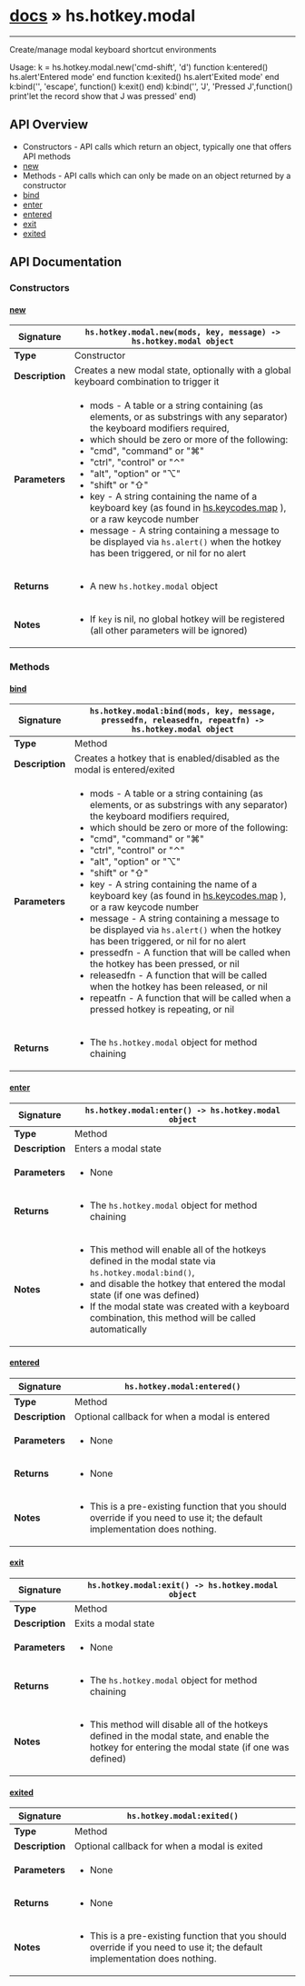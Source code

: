 # [docs](index.md) » hs.hotkey.modal
---

Create/manage modal keyboard shortcut environments

Usage:
k = hs.hotkey.modal.new('cmd-shift', 'd')
function k:entered() hs.alert'Entered mode' end
function k:exited()  hs.alert'Exited mode'  end
k:bind('', 'escape', function() k:exit() end)
k:bind('', 'J', 'Pressed J',function() print'let the record show that J was pressed' end)

## API Overview
* Constructors - API calls which return an object, typically one that offers API methods
 * [new](#new)
* Methods - API calls which can only be made on an object returned by a constructor
 * [bind](#bind)
 * [enter](#enter)
 * [entered](#entered)
 * [exit](#exit)
 * [exited](#exited)

## API Documentation

### Constructors

#### [new](#new)
| <span style="font-align: left;">**Signature**</span> | <span style="font-align: left;">`hs.hotkey.modal.new(mods, key, message) -> hs.hotkey.modal object` </span>                                                |
| -----------------------------------------------------|---------------------------------------------------------------------------------------------------------|
| **Type**                                             | Constructor                                                                                         |
| **Description**                                      | Creates a new modal state, optionally with a global keyboard combination to trigger it                                                                                         |
| **Parameters**                                       | <ul><li>mods - A table or a string containing (as elements, or as substrings with any separator) the keyboard modifiers required,</li><li>   which should be zero or more of the following:</li><li>  "cmd", "command" or "⌘"</li><li>  "ctrl", "control" or "⌃"</li><li>  "alt", "option" or "⌥"</li><li>  "shift" or "⇧"</li><li>key - A string containing the name of a keyboard key (as found in [hs.keycodes.map](hs.keycodes.html#map) ), or a raw keycode number</li><li>message - A string containing a message to be displayed via `hs.alert()` when the hotkey has been triggered, or nil for no alert</li></ul> |
| **Returns**                                          | <ul><li>A new `hs.hotkey.modal` object</li></ul>          |
| **Notes**                                            | <ul><li>If `key` is nil, no global hotkey will be registered (all other parameters will be ignored)</li></ul>                |

### Methods

#### [bind](#bind)
| <span style="font-align: left;">**Signature**</span> | <span style="font-align: left;">`hs.hotkey.modal:bind(mods, key, message, pressedfn, releasedfn, repeatfn) -> hs.hotkey.modal object` </span>                                                |
| -----------------------------------------------------|---------------------------------------------------------------------------------------------------------|
| **Type**                                             | Method                                                                                         |
| **Description**                                      | Creates a hotkey that is enabled/disabled as the modal is entered/exited                                                                                         |
| **Parameters**                                       | <ul><li>mods - A table or a string containing (as elements, or as substrings with any separator) the keyboard modifiers required,</li><li>   which should be zero or more of the following:</li><li>  "cmd", "command" or "⌘"</li><li>  "ctrl", "control" or "⌃"</li><li>  "alt", "option" or "⌥"</li><li>  "shift" or "⇧"</li><li>key - A string containing the name of a keyboard key (as found in [hs.keycodes.map](hs.keycodes.html#map) ), or a raw keycode number</li><li>message - A string containing a message to be displayed via `hs.alert()` when the hotkey has been triggered, or nil for no alert</li><li>pressedfn - A function that will be called when the hotkey has been pressed, or nil</li><li>releasedfn - A function that will be called when the hotkey has been released, or nil</li><li>repeatfn - A function that will be called when a pressed hotkey is repeating, or nil</li></ul> |
| **Returns**                                          | <ul><li>The `hs.hotkey.modal` object for method chaining</li></ul>          |

#### [enter](#enter)
| <span style="font-align: left;">**Signature**</span> | <span style="font-align: left;">`hs.hotkey.modal:enter() -> hs.hotkey.modal object` </span>                                                |
| -----------------------------------------------------|---------------------------------------------------------------------------------------------------------|
| **Type**                                             | Method                                                                                         |
| **Description**                                      | Enters a modal state                                                                                         |
| **Parameters**                                       | <ul><li>None</li></ul> |
| **Returns**                                          | <ul><li>The `hs.hotkey.modal` object for method chaining</li></ul>          |
| **Notes**                                            | <ul><li>This method will enable all of the hotkeys defined in the modal state via `hs.hotkey.modal:bind()`,</li><li>   and disable the hotkey that entered the modal state (if one was defined)</li><li>If the modal state was created with a keyboard combination, this method will be called automatically</li></ul>                |

#### [entered](#entered)
| <span style="font-align: left;">**Signature**</span> | <span style="font-align: left;">`hs.hotkey.modal:entered()` </span>                                                |
| -----------------------------------------------------|---------------------------------------------------------------------------------------------------------|
| **Type**                                             | Method                                                                                         |
| **Description**                                      | Optional callback for when a modal is entered                                                                                         |
| **Parameters**                                       | <ul><li>None</li></ul> |
| **Returns**                                          | <ul><li>None</li></ul>          |
| **Notes**                                            | <ul><li>This is a pre-existing function that you should override if you need to use it; the default implementation does nothing.</li></ul>                |

#### [exit](#exit)
| <span style="font-align: left;">**Signature**</span> | <span style="font-align: left;">`hs.hotkey.modal:exit() -> hs.hotkey.modal object` </span>                                                |
| -----------------------------------------------------|---------------------------------------------------------------------------------------------------------|
| **Type**                                             | Method                                                                                         |
| **Description**                                      | Exits a modal state                                                                                         |
| **Parameters**                                       | <ul><li>None</li></ul> |
| **Returns**                                          | <ul><li>The `hs.hotkey.modal` object for method chaining</li></ul>          |
| **Notes**                                            | <ul><li>This method will disable all of the hotkeys defined in the modal state, and enable the hotkey for entering the modal state (if one was defined)</li></ul>                |

#### [exited](#exited)
| <span style="font-align: left;">**Signature**</span> | <span style="font-align: left;">`hs.hotkey.modal:exited()` </span>                                                |
| -----------------------------------------------------|---------------------------------------------------------------------------------------------------------|
| **Type**                                             | Method                                                                                         |
| **Description**                                      | Optional callback for when a modal is exited                                                                                         |
| **Parameters**                                       | <ul><li>None</li></ul> |
| **Returns**                                          | <ul><li>None</li></ul>          |
| **Notes**                                            | <ul><li>This is a pre-existing function that you should override if you need to use it; the default implementation does nothing.</li></ul>                |


